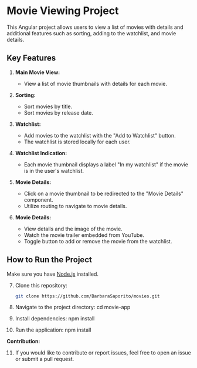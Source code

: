 # Movie Viewing Project

This Angular project allows users to view a list of movies with details and additional features such as sorting, adding to the watchlist, and movie details.

## Key Features

1. **Main Movie View:**
   - View a list of movie thumbnails with details for each movie.

2. **Sorting:**
   - Sort movies by title.
   - Sort movies by release date.

3. **Watchlist:**
   - Add movies to the watchlist with the "Add to Watchlist" button.
   - The watchlist is stored locally for each user.

4. **Watchlist Indication:**
   - Each movie thumbnail displays a label "In my watchlist" if the movie is in the user's watchlist.

5. **Movie Details:**
   - Click on a movie thumbnail to be redirected to the "Movie Details" component.
   - Utilize routing to navigate to movie details.

6. **Movie Details:**
   - View details and the image of the movie.
   - Watch the movie trailer embedded from YouTube.
   - Toggle button to add or remove the movie from the watchlist.

## How to Run the Project

Make sure you have [Node.js](https://nodejs.org/) installed.

7. Clone this repository:
   ```bash
   git clone https://github.com/BarbaraSaporito/movies.git
   
8. Navigate to the project directory:
  cd movie-app

9. Install dependencies:
  npm install

10. Run the application:
  npm install

**Contribution:**

11. If you would like to contribute or report issues, feel free to open an issue or submit a pull request.

